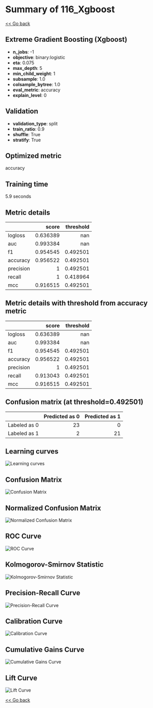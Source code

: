 # Summary of 116_Xgboost

[<< Go back](../README.md)


## Extreme Gradient Boosting (Xgboost)
- **n_jobs**: -1
- **objective**: binary:logistic
- **eta**: 0.075
- **max_depth**: 5
- **min_child_weight**: 1
- **subsample**: 1.0
- **colsample_bytree**: 1.0
- **eval_metric**: accuracy
- **explain_level**: 0

## Validation
 - **validation_type**: split
 - **train_ratio**: 0.9
 - **shuffle**: True
 - **stratify**: True

## Optimized metric
accuracy

## Training time

5.9 seconds

## Metric details
|           |    score |   threshold |
|:----------|---------:|------------:|
| logloss   | 0.636389 |  nan        |
| auc       | 0.993384 |  nan        |
| f1        | 0.954545 |    0.492501 |
| accuracy  | 0.956522 |    0.492501 |
| precision | 1        |    0.492501 |
| recall    | 1        |    0.418964 |
| mcc       | 0.916515 |    0.492501 |


## Metric details with threshold from accuracy metric
|           |    score |   threshold |
|:----------|---------:|------------:|
| logloss   | 0.636389 |  nan        |
| auc       | 0.993384 |  nan        |
| f1        | 0.954545 |    0.492501 |
| accuracy  | 0.956522 |    0.492501 |
| precision | 1        |    0.492501 |
| recall    | 0.913043 |    0.492501 |
| mcc       | 0.916515 |    0.492501 |


## Confusion matrix (at threshold=0.492501)
|              |   Predicted as 0 |   Predicted as 1 |
|:-------------|-----------------:|-----------------:|
| Labeled as 0 |               23 |                0 |
| Labeled as 1 |                2 |               21 |

## Learning curves
![Learning curves](learning_curves.png)
## Confusion Matrix

![Confusion Matrix](confusion_matrix.png)


## Normalized Confusion Matrix

![Normalized Confusion Matrix](confusion_matrix_normalized.png)


## ROC Curve

![ROC Curve](roc_curve.png)


## Kolmogorov-Smirnov Statistic

![Kolmogorov-Smirnov Statistic](ks_statistic.png)


## Precision-Recall Curve

![Precision-Recall Curve](precision_recall_curve.png)


## Calibration Curve

![Calibration Curve](calibration_curve_curve.png)


## Cumulative Gains Curve

![Cumulative Gains Curve](cumulative_gains_curve.png)


## Lift Curve

![Lift Curve](lift_curve.png)



[<< Go back](../README.md)

